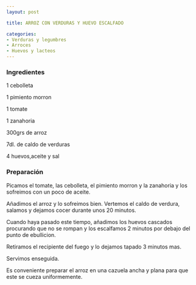 ```yaml
---
layout: post

title: ARROZ CON VERDURAS Y HUEVO ESCALFADO

categories:
- Verduras y legumbres
- Arroces
- Huevos y lacteos
---
```

<h3>Ingredientes</h3>
1 cebolleta

1 pimiento morron

1 tomate

1 zanahoria

300grs de arroz

7dl. de caldo de verduras

4 huevos,aceite y sal

<h3>Preparación</h3>
Picamos el tomate, las cebolleta, el pimiento morron y la zanahoria y los sofreimos con un poco de aceite.

Añadimos el arroz y lo sofreimos bien. Vertemos el caldo de verdura, salamos y dejamos cocer durante unos 20 minutos.

Cuando haya pasado este tiempo, añadimos los huevos cascados procurando que no se rompan y los escalfamos 2 minutos por debajo del punto de ebullicion.

Retiramos el recipiente del fuego y lo dejamos tapado 3 minutos mas.

Servimos enseguida.

Es conveniente preparar el arroz en una cazuela ancha y plana para que este se cueza uniformemente.